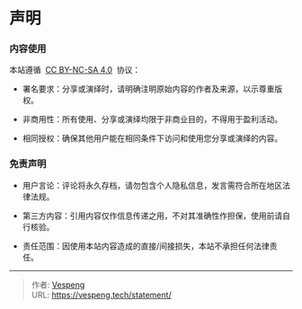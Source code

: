 # 声明


### 内容使用

本站遵循  [CC BY-NC-SA 4.0](https://creativecommons.org/licenses/by-nc-sa/4.0/)  协议：

- 署名要求：分享或演绎时，请明确注明原始内容的作者及来源，以示尊重版权。

- 非商用性：所有使用、分享或演绎均限于非商业目的，不得用于盈利活动。

- 相同授权：确保其他用户能在相同条件下访问和使用您分享或演绎的内容。

### 免责声明

- 用户言论：评论将永久存档，请勿包含个人隐私信息，发言需符合所在地区法律法规。

- 第三方内容：引用内容仅作信息传递之用，不对其准确性作担保，使用前请自行核验。

- 责任范围：因使用本站内容造成的直接/间接损失，本站不承担任何法律责任。


---

> 作者: [Vespeng](https://github.com/vespeng/)  
> URL: https://vespeng.tech/statement/  

